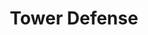 ---
layout: bootstrap
title: Tower Defense
description: Tower Defense Game
permalink: /tower
Author: Ian
---